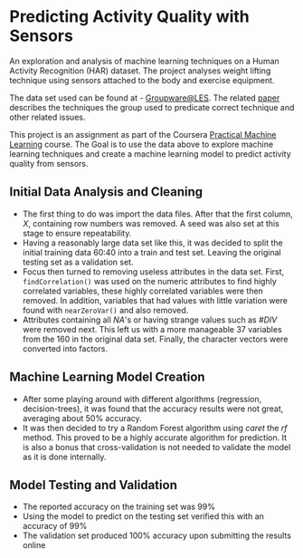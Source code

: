 # Predicting Activity Quality with Sensors

An exploration and analysis of machine learning techniques on a Human Activity Recognition (HAR) dataset. The project analyses weight lifting technique using sensors attached to the body and exercise equipment.

The data set used can be found at - [Groupware@LES](http://groupware.les.inf.puc-rio.br/har#weight_lifting_exercises). The related [paper](http://groupware.les.inf.puc-rio.br/public/papers/2013.Velloso.QAR-WLE.pdf) describes the techniques the group used to predicate correct technique and other related issues.

This project is an assignment as part of the Coursera [Practical Machine Learning](https://www.coursera.org/course/predmachlearn) course. The Goal is to use the data above to explore machine learning techniques and create a machine learning model to predict activity quality from sensors.

## Initial Data Analysis and Cleaning
- The first thing to do was import the data files. After that the first column, *X*, containing row numbers was removed. A seed was also set at this stage to ensure repeatability.
- Having a reasonably large data set like this, it was decided to split the initial training data 60:40 into a train and test set. Leaving the original testing set as a validation set.
- Focus then turned to removing useless attributes in the data set. First, `findCorrelation()` was used on the numeric attributes to find highly correlated variables, these highly correlated variables were then removed. In addition, variables that had values with little variation were found with `nearZeroVar()` and also removed.
- Attributes containing all *NA*'s or having strange values such as *#DIV* were removed next. This left us with a more manageable 37 variables from the 160 in the original data set. Finally, the character vectors were converted into factors.

## Machine Learning Model Creation
- After some playing around with different algorithms (regression, decision-trees), it was found that the accuracy results were not great, averaging about 50% accuracy.
- It was then decided to try a Random Forest algorithm using *caret* the *rf* method. This proved to be a highly accurate algorithm for prediction. It is also a bonus that cross-validation is not needed to validate the model as it is done internally.

## Model Testing and Validation
- The reported accuracy on the training set was 99%
- Using the model to predict on the testing set verified this with an accuracy of 99%
- The validation set produced 100% accuracy upon submitting the results online